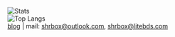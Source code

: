 ![Stats](https://github-readme-stats.vercel.app/api?username=ShrBox&show_icons=true)  
![Top Langs](https://github-readme-stats.vercel.app/api/top-langs/?username=ShrBox&hide=javascript,html,css&layout=compact)  
[blog](https://blog.bibk.top/) | mail: shrbox@outlook.com, shrbox@litebds.com
